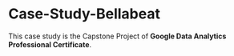 # Case-Study-Bellabeat
This case study is the Capstone Project of **Google Data Analytics Professional Certificate**.
